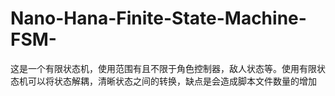 # Nano-Hana-Finite-State-Machine-FSM-
这是一个有限状态机，使用范围有且不限于角色控制器，敌人状态等。使用有限状态机可以将状态解耦，清晰状态之间的转换，缺点是会造成脚本文件数量的增加
